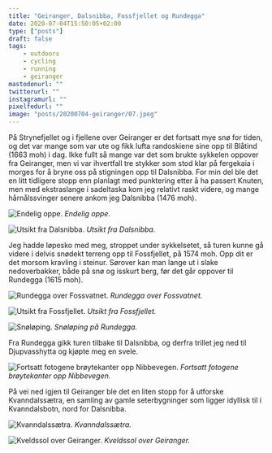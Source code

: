 ```yaml
---
title: "Geiranger, Dalsnibba, Fossfjellet og Rundegga"
date: 2020-07-04T15:50:05+02:00
type: ["posts"]
draft: false
tags:
    - outdoors
    - cycling
    - running
    - geiranger
mastodonurl: ""
twitterurl: ""
instagramurl: ""
pixelfedurl: ""
image: "posts/20200704-geiranger/07.jpeg"
---
```



På Strynefjellet og i fjellene over Geiranger er det fortsatt mye snø for tiden,
og det var mange som var ute og fikk lufta randoskiene sine opp til Blåtind
(1663 moh) i dag. Ikke fullt så mange var det som brukte sykkelen oppover fra
Geiranger, men vi var ihvertfall tre stykker som stod klar på fergekaia i morges
for å bryne oss på stigningen opp til Dalsnibba. For min del ble det en litt
tidligere stopp enn planlagt med punktering etter å ha passert Knuten, men med
ekstraslange i sadeltaska kom jeg relativt raskt videre, og mange hårnålssvinger
senere ankom jeg Dalsnibba (1476 moh).

![Endelig oppe.](posts/20200704-geiranger/03.jpeg)
*Endelig oppe.*

![Utsikt fra Dalsnibba.](posts/20200704-geiranger/02.jpeg)
*Utsikt fra Dalsnibba.*

Jeg hadde løpesko med meg, stroppet under sykkelsetet, så turen kunne gå videre
i delvis snødekt terreng opp til Fossfjellet, på 1574 moh. Opp dit er det morsom
kravling i steinur. Sørover kan man lange ut i slake nedoverbakker, både på snø
og isskurt berg, før det går oppover til Rundegga (1615 moh). 

![Rundegga over Fossvatnet.](posts/20200704-geiranger/04.jpeg)
*Rundegga over Fossvatnet.*

![Utsikt fra Fossfjellet.](posts/20200704-geiranger/05.jpeg)
*Utsikt fra Fossfjellet.*

![Snøløping.](posts/20200704-geiranger/07.jpeg)
*Snøløping på Rundegga.*

Fra Rundegga gikk turen tilbake til Dalsnibba, og derfra trillet jeg ned til
Djupvasshytta og kjøpte meg en svele. 

![Fortsatt fotogene brøytekanter opp Nibbevegen.](posts/20200704-geiranger/08.jpeg)
*Fortsatt fotogene brøytekanter opp Nibbevegen.*

På vei ned igjen til Geiranger ble det en liten stopp for å utforske
Kvanndalssætra, en samling av gamle seterbygninger som ligger idyllisk til i
Kvanndalsbotn, nord for Dalsnibba.

![Kvanndalssætra.](posts/20200704-geiranger/09.jpeg)
*Kvanndalssætra.*

![Kveldssol over Geiranger.](posts/20200704-geiranger/01.jpeg)
*Kveldssol over Geiranger.*
